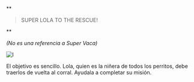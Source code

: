 ﻿

**

> SUPER LOLA TO THE RESCUE!

**

*(No es una referencia a Super Vaca)*

![l](https://photos.app.goo.gl/AaFsLhi38srdJ8eJ9)

El objetivo es sencillo. Lola, quien es la niñera de todos los perritos, debe traerlos de vuelta al corral. Ayudala a completar su misión.
